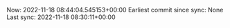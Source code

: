 Now: 2022-11-18 08:44:04.545153+00:00 Earliest commit since sync: None Last sync: 2022-11-18 08:30:11+00:00
